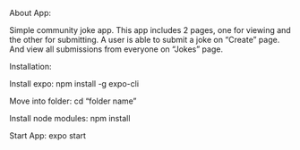 About App:

Simple community joke app. This app includes 2 pages, one for viewing and the other for submitting. 
A user is able to submit a joke on “Create” page. And view all submissions from everyone on “Jokes” page.

Installation:

Install expo: npm install -g expo-cli

Move into folder: cd “folder name”

Install node modules: npm install

Start App: expo start 

